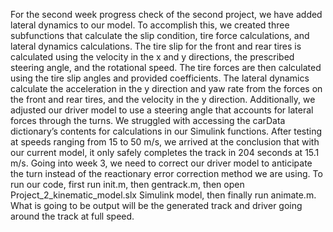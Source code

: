 For the second week progress check of the second project, we have added lateral dynamics to our model. To accomplish this, we created three subfunctions that calculate the slip condition, tire force calculations, and lateral dynamics calculations. The tire slip for the front and rear tires is calculated using the velocity in the x and y directions, the prescribed steering angle, and the rotational speed. The tire forces are then calculated using the tire slip angles and provided coefficients. The lateral dynamics calculate the acceleration in the y direction and yaw rate from the forces on the front and rear tires, and the velocity in the y direction. Additionally, we adjusted our driver model to use a steering angle that accounts for lateral forces through the turns. We struggled with accessing the carData dictionary’s contents for calculations in our Simulink functions. After testing at speeds ranging from 15 to 50 m/s, we arrived at the conclusion that with our current model, it only safely completes the track in 204 seconds at 15.1 m/s. Going into week 3, we need to correct our driver model to anticipate the turn instead of the reactionary error correction method we are using. To run our code, first run init.m, then gentrack.m, then open Project_2_kinematic_model.slx Simulink model, then finally run animate.m. What is going to be output will be the generated track and driver going around the track at full speed. 
